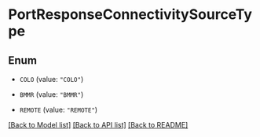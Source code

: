 # PortResponseConnectivitySourceType

## Enum


* `COLO` (value: `"COLO"`)

* `BMMR` (value: `"BMMR"`)

* `REMOTE` (value: `"REMOTE"`)


[[Back to Model list]](../README.md#documentation-for-models) [[Back to API list]](../README.md#documentation-for-api-endpoints) [[Back to README]](../README.md)


